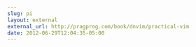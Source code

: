 ```yaml
---
slug: pi
layout: external
external_url: http://pragprog.com/book/dnvim/practical-vim
date: 2012-06-29T12:04:35-05:00
---
```

